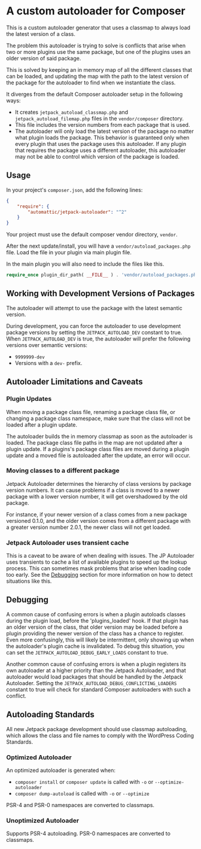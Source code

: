 # A custom autoloader for Composer

This is a custom autoloader generator that uses a classmap to always load the latest version of a class.

The problem this autoloader is trying to solve is conflicts that arise when two or more plugins use the same package, but one of the plugins uses an older version of said package.

This is solved by keeping an in memory map of all the different classes that can be loaded, and updating the map with the path to the latest version of the package for the autoloader to find when we instantiate the class.

It diverges from the default Composer autoloader setup in the following ways:

- It creates `jetpack_autoload_classmap.php` and `jetpack_autoload_filemap.php` files in the `vendor/composer` directory.
- This file includes the version numbers from each package that is used.
- The autoloader will only load the latest version of the package no matter what plugin loads the package. This behavior is guaranteed only when every plugin that uses the package uses this autoloader. If any plugin that requires the package uses a different autoloader, this autoloader may not be able to control which version of the package is loaded.

## Usage

In your project's `composer.json`, add the following lines:

```json
{
	"require": {
		"automattic/jetpack-autoloader": "^2"
	}
}
```

Your project must use the default composer vendor directory, `vendor`.

After the next update/install, you will have a `vendor/autoload_packages.php` file.
Load the file in your plugin via main plugin file.

In the main plugin you will also need to include the files like this.

```php
require_once plugin_dir_path( __FILE__ ) . 'vendor/autoload_packages.php';
```

## Working with Development Versions of Packages

The autoloader will attempt to use the package with the latest semantic version.

During development, you can force the autoloader to use development package versions by setting the `JETPACK_AUTOLOAD_DEV` constant to true. When `JETPACK_AUTOLOAD_DEV` is true, the autoloader will prefer the following versions over semantic versions:

- `9999999-dev`
- Versions with a `dev-` prefix.

## Autoloader Limitations and Caveats

### Plugin Updates

When moving a package class file, renaming a package class file, or changing a package class namespace, make sure that the class will not be loaded after a plugin update.

The autoloader builds the in memory classmap as soon as the autoloader is loaded. The package class file paths in the map are not updated after a plugin update. If a plugins's package class files are moved during a plugin update and a moved file is autoloaded after the update, an error will occur.

### Moving classes to a different package

Jetpack Autoloader determines the hierarchy of class versions by package version numbers. It can cause problems if a class is moved to a newer package with a lower version number, it will get overshadowed by the old package.

For instance, if your newer version of a class comes from a new package versioned 0.1.0, and the older version comes from a different package with a greater version number 2.0.1, the newer class will not get loaded.

### Jetpack Autoloader uses transient cache

This is a caveat to be aware of when dealing with issues. The JP Autoloader uses transients to cache a list of available plugins to speed up the lookup process. This can sometimes mask problems that arise when loading code too early. See the [Debugging](#debugging) section for more information on how to detect situations like this.

## Debugging

A common cause of confusing errors is when a plugin autoloads classes during the plugin load, before the 'plugins_loaded' hook. If that plugin has an older version of the class, that older version may be loaded before a plugin providing the newer version of the class has a chance to register. Even more confusingly, this will likely be intermittent, only showing up when the autoloader's plugin cache is invalidated. To debug this situation, you can set the `JETPACK_AUTOLOAD_DEBUG_EARLY_LOADS` constant to true.

Another common cause of confusing errors is when a plugin registers its own autoloader at a higher priority than the Jetpack Autoloader, and that autoloader would load packages that should be handled by the Jetpack Autoloader. Setting the `JETPACK_AUTOLOAD_DEBUG_CONFLICTING_LOADERS` constant to true will check for standard Composer autoloaders with such a conflict.

## Autoloading Standards

All new Jetpack package development should use classmap autoloading, which allows the class and file names to comply with the WordPress Coding Standards.

### Optimized Autoloader

An optimized autoloader is generated when:

- `composer install` or `composer update` is called with `-o` or `--optimize-autoloader`
- `composer dump-autoload` is called with `-o` or `--optimize`

PSR-4 and PSR-0 namespaces are converted to classmaps.

### Unoptimized Autoloader

Supports PSR-4 autoloading. PSR-0 namespaces are converted to classmaps.
